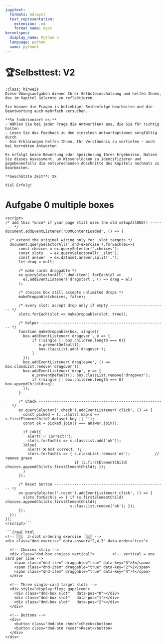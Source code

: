 ```yaml
---
jupytext:
  formats: md:myst
  text_representation:
    extension: .md
    format_name: myst
kernelspec:
  display_name: Python 3
  language: python
  name: python3
---
```


# 🏆Selbsttest: V2

````{admonition} Hinweis
:class: hinweis
Diese Übungsaufgaben dienen Ihrer Selbsteinschätzung und helfen Ihnen, das im Kapitel Gelernte zu reflektieren.

Sie können die Fragen in beliebiger Reihenfolge bearbeiten und die Beantwortung auch mehrfach versuchen. 

**So funktioniert es:**
- Wählen Sie bei jeder Frage die Antwort(en) aus, die Sie für richtig halten
- Lesen Sie das Feedback zu den einzelnen Antwortoptionen sorgfältig durch
- Die Erklärungen helfen Ihnen, Ihr Verständnis zu vertiefen – auch bei korrekten Antworten 

Es erfolgt keine Bewertung oder Speicherung Ihrer Ergebnisse. Nutzen Sie dieses Assessment, um Wissenslücken zu identifizieren und gegebenenfalls die entsprechenden Abschnitte des Kapitels nochmals zu bearbeiten. 

**Geschätzte Zeit**: XX

Viel Erfolg!
````

# Aufgabe 0 multiple boxes

```{raw} html
<script>
/* add this *once* if your page still uses the old setupAllDND() -------- */
document.addEventListener('DOMContentLoaded', () => {

  /* extend the original wiring only for .slot targets */
  document.querySelectorAll('.dnd-exercise').forEach(ex=>{
      const choices = ex.querySelector('.choices');
      const slots   = ex.querySelectorAll('.slot');
      const answer  = ex.dataset.answer.split(',');
      let drag = null;

      /* make cards draggable */
      ex.querySelectorAll('.dnd-item').forEach(el =>
        el.addEventListener('dragstart', () => drag = el)
      );

      /* choices box still accepts unlimited drops */
      makeDroppable(choices, false);

      /* every slot: accept drop only if empty ------------------------- */
      slots.forEach(slot => makeDroppable(slot, true));

      /* helper -------------------------------------------------------- */
      function makeDroppable(box, single){
        box.addEventListener('dragover', e => {
            if (!single || box.children.length === 0){
               e.preventDefault();
               box.classList.add('dragover');
            }
        });
        box.addEventListener('dragleave', () => box.classList.remove('dragover'));
        box.addEventListener('drop', e => {
            e.preventDefault(); box.classList.remove('dragover');
            if (!single || box.children.length === 0) box.appendChild(drag);
        });
      }

      /* Check --------------------------------------------------------- */
      ex.querySelector('.check').addEventListener('click', () => {
        const picked = [...slots].map(s => s.firstElementChild?.dataset.key || '');
        const ok = picked.join() === answer.join();

        if (ok){
          alert('✅ Correct!');
          slots.forEach(s => s.classList.add('ok'));
        }else{
          alert('❌ Not correct.');
          slots.forEach(s => { s.classList.remove('ok');           // remove green
                               if (s.firstElementChild) choices.appendChild(s.firstElementChild); });
        }
      });

      /* Reset button -------------------------------------------------- */
      ex.querySelector('.reset').addEventListener('click', () => {
        slots.forEach(s => { if (s.firstElementChild) choices.appendChild(s.firstElementChild);
                             s.classList.remove('ok'); });
      });
  });
});
</script>```

```{raw} html
<!-- ░░░  3-slot ordering exercise  ░░░ -->
<div class="dnd-exercise" data-answer="2,4,3" data-order="true">

  <!-- Choices strip -->
  <div class="dnd-box choices vertical">        <!-- vertical = one card per line -->
    <span class="dnd-item" draggable="true" data-key="3">3</span>
    <span class="dnd-item" draggable="true" data-key="2">2</span>
    <span class="dnd-item" draggable="true" data-key="4">4</span>
  </div>

  <!-- Three single-card target slots -->
  <div style="display:flex; gap:1rem">
    <div class="dnd-box slot"   data-pos="0"></div>
    <div class="dnd-box slot"   data-pos="1"></div>
    <div class="dnd-box slot"   data-pos="2"></div>
  </div>

  <!-- Buttons -->
  <div>
    <button class="dnd-btn check">Check</button>
    <button class="dnd-btn reset">Reset</button>
  </div>
</div>
```

